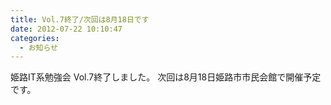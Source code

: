 ```yaml
---
title: Vol.7終了/次回は8月18日です
date: 2012-07-22 10:10:47
categories:
  - お知らせ
---
```


姫路IT系勉強会 Vol.7終了しました。
次回は8月18日姫路市市民会館で開催予定です。
